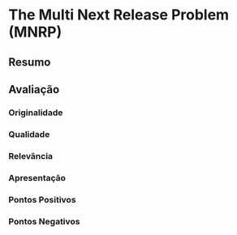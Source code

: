 # The Multi Next Release Problem (MNRP)

## Resumo

## Avaliação

### Originalidade

### Qualidade

### Relevância

### Apresentação

### Pontos Positivos

### Pontos Negativos
